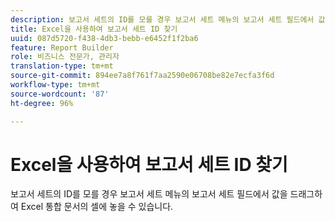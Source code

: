 ```yaml
---
description: 보고서 세트의 ID를 모를 경우 보고서 세트 메뉴의 보고서 세트 필드에서 값을 드래그하여 Excel 통합 문서의 셀에 놓을 수 있습니다.
title: Excel을 사용하여 보고서 세트 ID 찾기
uuid: 087d5720-f438-4db3-bebb-e6452f1f2ba6
feature: Report Builder
role: 비즈니스 전문가, 관리자
translation-type: tm+mt
source-git-commit: 894ee7a8f761f7aa2590e06708be82e7ecfa3f6d
workflow-type: tm+mt
source-wordcount: '87'
ht-degree: 96%

---
```



# Excel을 사용하여 보고서 세트 ID 찾기

보고서 세트의 ID를 모를 경우 보고서 세트 메뉴의 보고서 세트 필드에서 값을 드래그하여 Excel 통합 문서의 셀에 놓을 수 있습니다.


